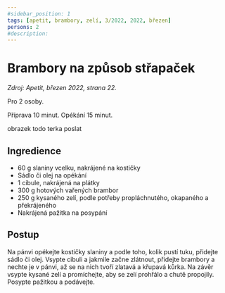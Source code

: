 ```yaml
---
#sidebar_position: 1
tags: [apetit, brambory, zelí, 3/2022, 2022, březen]
persons: 2
#description:
---
```


# Brambory na způsob střapaček

_Zdroj: Apetit, březen 2022, strana 22._

Pro 2 osoby.

Příprava 10 minut. Opékání 15 minut.

obrazek todo terka poslat

## Ingredience

- 60 g slaniny vcelku, nakrájené na kostičky
- Sádlo či olej na opékání
- 1 cibule, nakrájená na plátky
- 300 g hotových vařených brambor
- 250 g kysaného zelí, podle potřeby propláchnutého, okapaného a překrájeného
- Nakrájená pažitka na posypání

## Postup

Na pánvi opékejte kostičky slaniny a podle toho, kolik pustí tuku, přidejte sádlo či olej. Vsypte cibuli a jakmile začne zlátnout, přidejte brambory a nechte je v pánvi, až se na nich tvoří zlatavá a křupavá kůrka. Na závěr vsypte kysané zelí a promíchejte, aby se zelí prohřálo a chutě propojily.
Posypte pažitkou  a podávejte.
